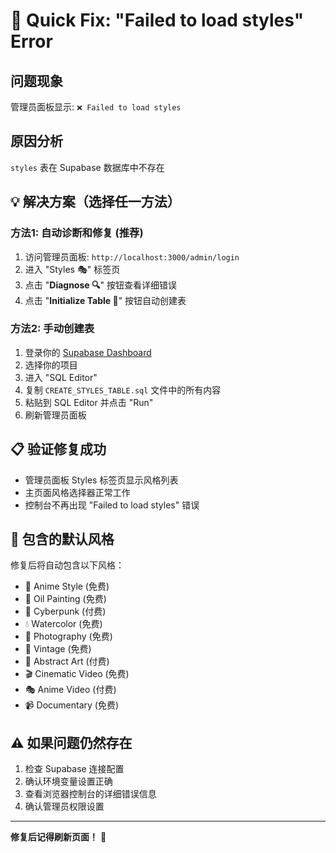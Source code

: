 # 🚀 Quick Fix: "Failed to load styles" Error

## 问题现象
管理员面板显示: `❌ Failed to load styles`

## 原因分析
`styles` 表在 Supabase 数据库中不存在

## 💡 解决方案（选择任一方法）

### 方法1: 自动诊断和修复 (推荐)
1. 访问管理员面板: `http://localhost:3000/admin/login`
2. 进入 "Styles 🎭" 标签页
3. 点击 "**Diagnose 🔍**" 按钮查看详细错误
4. 点击 "**Initialize Table 🚀**" 按钮自动创建表

### 方法2: 手动创建表
1. 登录你的 [Supabase Dashboard](https://app.supabase.com)
2. 选择你的项目
3. 进入 "SQL Editor"
4. 复制 `CREATE_STYLES_TABLE.sql` 文件中的所有内容
5. 粘贴到 SQL Editor 并点击 "Run"
6. 刷新管理员面板

## 📋 验证修复成功
- 管理员面板 Styles 标签页显示风格列表
- 主页面风格选择器正常工作
- 控制台不再出现 "Failed to load styles" 错误

## 🎨 包含的默认风格
修复后将自动包含以下风格：
- 🌸 Anime Style (免费)
- 🎨 Oil Painting (免费)
- 🌃 Cyberpunk (付费)
- 💧 Watercolor (免费)
- 📸 Photography (免费)
- 📜 Vintage (免费)
- 🔶 Abstract Art (付费)
- 🎬 Cinematic Video (免费)
- 🎭 Anime Video (付费)
- 📹 Documentary (免费)

## ⚠️ 如果问题仍然存在
1. 检查 Supabase 连接配置
2. 确认环境变量设置正确
3. 查看浏览器控制台的详细错误信息
4. 确认管理员权限设置

---
**修复后记得刷新页面！** 🔄 